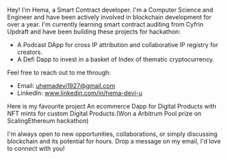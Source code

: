 Hey! I'm Hema, a Smart Contract developer. I'm a Computer Science and Engineer and have been actively involved in blockchain development for over a year.
I'm currently learning smart contract auditing from Cyfrin Updraft and have been building these projects for hackathon:

- A Podcast DApp for cross IP attribution and collaborative IP registry for creators.
- A Defi Dapp to invest in a basket of Index of thematic cryptocurrency.


Feel free to reach out to me through:
- Email: uhemadevi1927@gmail.com
- LinkedIn: www.linkedin.com/in/hema-devi-u

Here is my favourite project
An ecommerce Dapp for Digital Products with NFT mints for custom Digital Products.(Won a Arbitrum Pool prize on ScalingEthereum hackathon)

I'm always open to new opportunities, collaborations, or simply discussing blockchain and its potential for hours. Drop a message on my email, I'd love to connect with you!
